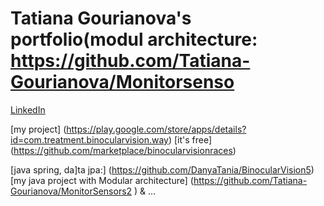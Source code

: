 # Tatiana Gourianova's portfolio(modul architecture: https://github.com/Tatiana-Gourianova/Monitorsenso
 [LinkedIn](https://www.linkedin.com/in/tatiana-gourianova)

 [my project] (https://play.google.com/store/apps/details?id=com.treatment.binocularvision.way)
  [it's free] (https://github.com/marketplace/binocularvisionraces)

[java spring, da]ta jpa:] (https://github.com/DanyaTania/BinocularVision5)
  [my java project with Modular architecture] (https://github.com/Tatiana-Gourianova/MonitorSensors2 )
&  ...
  

